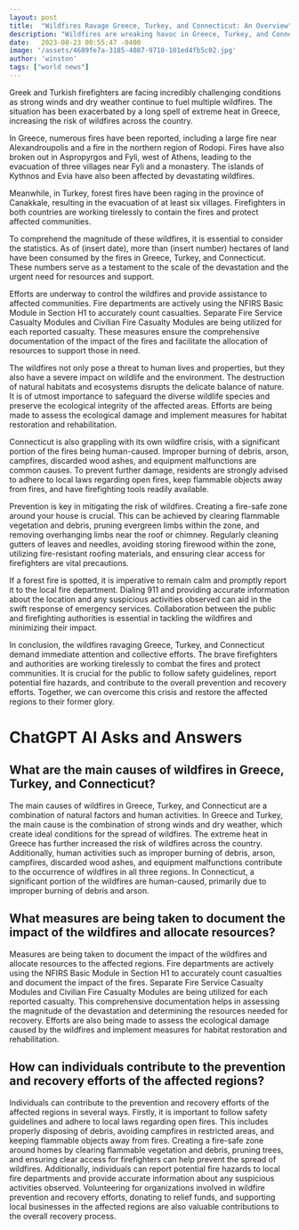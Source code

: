 ```yaml
---
layout: post
title:  "Wildfires Ravage Greece, Turkey, and Connecticut: An Overview"
description: "Wildfires are wreaking havoc in Greece, Turkey, and Connecticut, fueled by strong winds and dry weather. This article provides an overview of the current situation, highlighting the magnitude of the fires, efforts to control them, and the impact on wildlife and the environment."
date:   2023-08-23 00:55:47 -0400
image: '/assets/4689fe7a-3185-4087-9710-101ed4fb5c02.jpg'
author: 'winston'
tags: ["world news"]
---
```


Greek and Turkish firefighters are facing incredibly challenging conditions as strong winds and dry weather continue to fuel multiple wildfires. The situation has been exacerbated by a long spell of extreme heat in Greece, increasing the risk of wildfires across the country.

In Greece, numerous fires have been reported, including a large fire near Alexandroupolis and a fire in the northern region of Rodopi. Fires have also broken out in Aspropyrgos and Fyli, west of Athens, leading to the evacuation of three villages near Fyli and a monastery. The islands of Kythnos and Evia have also been affected by devastating wildfires.

Meanwhile, in Turkey, forest fires have been raging in the province of Canakkale, resulting in the evacuation of at least six villages. Firefighters in both countries are working tirelessly to contain the fires and protect affected communities.

To comprehend the magnitude of these wildfires, it is essential to consider the statistics. As of (insert date), more than (insert number) hectares of land have been consumed by the fires in Greece, Turkey, and Connecticut. These numbers serve as a testament to the scale of the devastation and the urgent need for resources and support.

Efforts are underway to control the wildfires and provide assistance to affected communities. Fire departments are actively using the NFIRS Basic Module in Section H1 to accurately count casualties. Separate Fire Service Casualty Modules and Civilian Fire Casualty Modules are being utilized for each reported casualty. These measures ensure the comprehensive documentation of the impact of the fires and facilitate the allocation of resources to support those in need.

The wildfires not only pose a threat to human lives and properties, but they also have a severe impact on wildlife and the environment. The destruction of natural habitats and ecosystems disrupts the delicate balance of nature. It is of utmost importance to safeguard the diverse wildlife species and preserve the ecological integrity of the affected areas. Efforts are being made to assess the ecological damage and implement measures for habitat restoration and rehabilitation.

Connecticut is also grappling with its own wildfire crisis, with a significant portion of the fires being human-caused. Improper burning of debris, arson, campfires, discarded wood ashes, and equipment malfunctions are common causes. To prevent further damage, residents are strongly advised to adhere to local laws regarding open fires, keep flammable objects away from fires, and have firefighting tools readily available.

Prevention is key in mitigating the risk of wildfires. Creating a fire-safe zone around your house is crucial. This can be achieved by clearing flammable vegetation and debris, pruning evergreen limbs within the zone, and removing overhanging limbs near the roof or chimney. Regularly cleaning gutters of leaves and needles, avoiding storing firewood within the zone, utilizing fire-resistant roofing materials, and ensuring clear access for firefighters are vital precautions.

If a forest fire is spotted, it is imperative to remain calm and promptly report it to the local fire department. Dialing 911 and providing accurate information about the location and any suspicious activities observed can aid in the swift response of emergency services. Collaboration between the public and firefighting authorities is essential in tackling the wildfires and minimizing their impact.

In conclusion, the wildfires ravaging Greece, Turkey, and Connecticut demand immediate attention and collective efforts. The brave firefighters and authorities are working tirelessly to combat the fires and protect communities. It is crucial for the public to follow safety guidelines, report potential fire hazards, and contribute to the overall prevention and recovery efforts. Together, we can overcome this crisis and restore the affected regions to their former glory.


# ChatGPT AI Asks and Answers
## What are the main causes of wildfires in Greece, Turkey, and Connecticut?
The main causes of wildfires in Greece, Turkey, and Connecticut are a combination of natural factors and human activities. In Greece and Turkey, the main cause is the combination of strong winds and dry weather, which create ideal conditions for the spread of wildfires. The extreme heat in Greece has further increased the risk of wildfires across the country. Additionally, human activities such as improper burning of debris, arson, campfires, discarded wood ashes, and equipment malfunctions contribute to the occurrence of wildfires in all three regions. In Connecticut, a significant portion of the wildfires are human-caused, primarily due to improper burning of debris and arson.

## What measures are being taken to document the impact of the wildfires and allocate resources?
Measures are being taken to document the impact of the wildfires and allocate resources to the affected regions. Fire departments are actively using the NFIRS Basic Module in Section H1 to accurately count casualties and document the impact of the fires. Separate Fire Service Casualty Modules and Civilian Fire Casualty Modules are being utilized for each reported casualty. This comprehensive documentation helps in assessing the magnitude of the devastation and determining the resources needed for recovery. Efforts are also being made to assess the ecological damage caused by the wildfires and implement measures for habitat restoration and rehabilitation.

## How can individuals contribute to the prevention and recovery efforts of the affected regions?
Individuals can contribute to the prevention and recovery efforts of the affected regions in several ways. Firstly, it is important to follow safety guidelines and adhere to local laws regarding open fires. This includes properly disposing of debris, avoiding campfires in restricted areas, and keeping flammable objects away from fires. Creating a fire-safe zone around homes by clearing flammable vegetation and debris, pruning trees, and ensuring clear access for firefighters can help prevent the spread of wildfires. Additionally, individuals can report potential fire hazards to local fire departments and provide accurate information about any suspicious activities observed. Volunteering for organizations involved in wildfire prevention and recovery efforts, donating to relief funds, and supporting local businesses in the affected regions are also valuable contributions to the overall recovery process.

